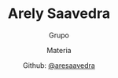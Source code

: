 <!DOCTYPE html>
<html lang="en>
<head>
  <meta charset=UTF-8>
  <meta name=="viewport" content="wodth=device-width, initial-scale=1.0">
</head>
<body>
  <center>
  <h1>Arely Saavedra</h1>
  <P>Grupo</P>
  <p>Materia</p>
  <P>
    Github: <a href="https://github.com/aresaavedra">@aresaavedra</a>
    </P>
</center>  
</body>

</html>



